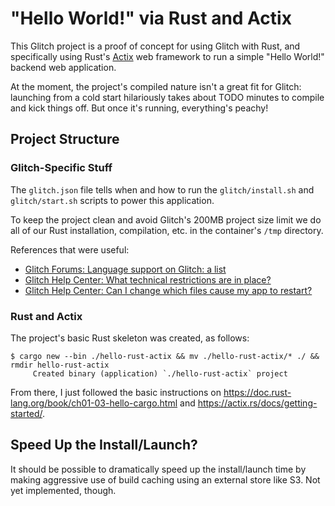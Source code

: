 # "Hello World!" via Rust and Actix

This Glitch project is a proof of concept for using Glitch with Rust, and specifically using Rust's [Actix](https://actix.rs/) web framework to run a simple "Hello World!" backend web application.

At the moment, the project's compiled nature isn't a great fit for Glitch: launching from a cold start hilariously takes about TODO minutes to compile and kick things off. But once it's running, everything's peachy!

## Project Structure

### Glitch-Specific Stuff

The `glitch.json` file tells when and how to run the `glitch/install.sh` and `glitch/start.sh` scripts to power this application.

To keep the project clean and avoid Glitch's 200MB project size limit we do all of our Rust installation, compilation, etc. in the container's `/tmp` directory.

References that were useful:

* [Glitch Forums: Language support on Glitch: a list](https://support.glitch.com/t/language-support-on-glitch-a-list/5466)
* [Glitch Help Center: What technical restrictions are in place?](https://glitch.com/help/restrictions/)
* [Glitch Help Center: Can I change which files cause my app to restart?](https://glitch.com/help/restart/)

### Rust and Actix

The project's basic Rust skeleton was created, as follows:

```
$ cargo new --bin ./hello-rust-actix && mv ./hello-rust-actix/* ./ && rmdir hello-rust-actix
     Created binary (application) `./hello-rust-actix` project
```

From there, I just followed the basic instructions on <https://doc.rust-lang.org/book/ch01-03-hello-cargo.html> and <https://actix.rs/docs/getting-started/>.

## Speed Up the Install/Launch?

It should be possible to dramatically speed up the install/launch time by making aggressive use of
build caching using an external store like S3. Not yet implemented, though.